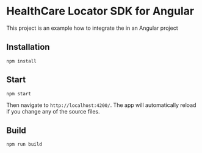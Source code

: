 # HealthCare Locator SDK for Angular

This project is an example how to integrate the <hcl-sdk-component> in an Angular project

## Installation

```
npm install
```

## Start

```
npm start
```

Then navigate to `http://localhost:4200/`. The app will automatically reload if you change any of the source files.

## Build

```
npm run build
```

